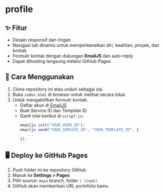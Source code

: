 # profile

## ✨ Fitur
- Desain responsif dan ringan
- Navigasi tab dinamis untuk memperkenalkan diri, keahlian, proyek, dan kontak
- Formulir kontak dengan dukungan **EmailJS** dan auto-reply
- Dapat dihosting langsung melalui GitHub Pages

## 🚀 Cara Menggunakan
1. Clone repository ini atau unduh sebagai zip.
2. Buka `index.html` di browser untuk melihat secara lokal.
3. Untuk mengaktifkan formulir kontak:
   - Daftar akun di [EmailJS](https://www.emailjs.com/)
   - Buat Service ID dan Template ID
   - Ganti nilai berikut di `script.js`:
     ```js
     emailjs.init("YOUR_USER_ID");
     emailjs.send("YOUR_SERVICE_ID", "YOUR_TEMPLATE_ID", {
        ...
     });
     ```

## 🖥️ Deploy ke GitHub Pages
1. Push folder ini ke repository GitHub
2. Masuk ke **Settings > Pages**
3. Pilih source: `main` branch, folder `/ (root)`
4. GitHub akan memberikan URL portofolio kamu

